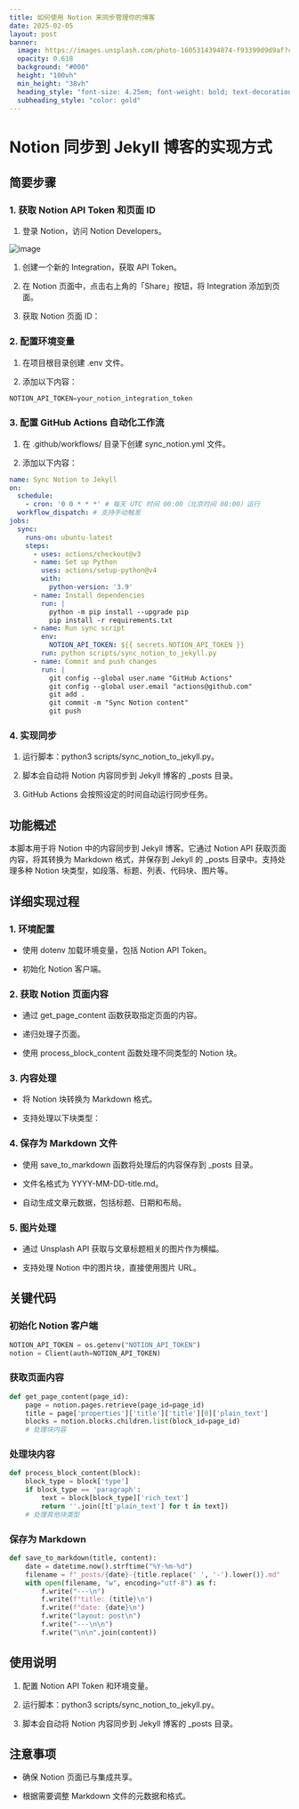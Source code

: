 ```yaml
---
title: 如何使用 Notion 来同步管理你的博客
date: 2025-02-05
layout: post
banner:
  image: https://images.unsplash.com/photo-1605314394874-f93399d9d9af?crop=entropy&cs=tinysrgb&fit=max&fm=jpg&ixid=M3w2OTIwMzJ8MHwxfHJhbmRvbXx8fHx8fHx8fDE3Mzg3OTM5NTh8&ixlib=rb-4.0.3&q=80&w=1080
  opacity: 0.618
  background: "#000"
  height: "100vh"
  min_height: "38vh"
  heading_style: "font-size: 4.25em; font-weight: bold; text-decoration: underline"
  subheading_style: "color: gold"
---
```


# Notion 同步到 Jekyll 博客的实现方式

## 简要步骤

### 1. 获取 Notion API Token 和页面 ID

1. 登录 Notion，访问 Notion Developers。

![image](https://prod-files-secure.s3.us-west-2.amazonaws.com/a7a0cc5a-89b9-4cda-8686-1fba0ca52f40/d19c1afe-dea5-4312-9333-786b0ba83054/image.png?X-Amz-Algorithm=AWS4-HMAC-SHA256&X-Amz-Content-Sha256=UNSIGNED-PAYLOAD&X-Amz-Credential=ASIAZI2LB466SEXUHN36%2F20250205%2Fus-west-2%2Fs3%2Faws4_request&X-Amz-Date=20250205T221918Z&X-Amz-Expires=3600&X-Amz-Security-Token=IQoJb3JpZ2luX2VjEDIaCXVzLXdlc3QtMiJGMEQCIEwQZTQijouRWlUya0PSnaqRo2yhcD%2BZz00s647aV3VcAiBDLAh0yawvW%2FN8QGsPSu8x%2Bbx%2FhbCrp0O%2BIaXIa4LU1Cr%2FAwhKEAAaDDYzNzQyMzE4MzgwNSIMhOcvc1hQdGnSAmstKtwDH9BjkEBfPkV5Ril4So3oezdm%2BPXz7TVwBQNO5kMJop8LU%2FGO19e2X8pLpdZBqcONyvgig6Y%2BgFAAjyq5HFMvzYdd1mr6TDTJlVCGo7%2BhPxZgxAZY8Hmk3b7bmxzbEmNpme6zAKioCCqhbWr0yINGf4biUpNCUIGXrja%2FcNEIGDqpeDd%2BxL4kAuCjECMhYnaXO4vL9m3oqU5KxE7kPGZs35Xcqb2A3oEplgl5dNGNRXG6HtOol3mMnBLVC1PAEiA5s67P%2BGvbfC5LuhkK5N38K%2F8zqWdDbLpmkXChm504Uy57gZ8NloqREinYoh6lqjWF8aZW%2B1dvIwYIDyZGK5XKOhve51H8x9fdKDwTfXeYI0Zz%2B82U%2FzG1i%2B%2BqofIsV7NSGxdvmjLYeY9vivd5t0q7KVBD%2B2H3mIR4ixUZ69gWxd73kN%2FPRoIaIiLGwu2d5A4O4hunXxJNjpRbzVf%2ByrP2GNhZu0rwPNExqORiq8RVtFn%2F31PPz4NFw%2FNAKfgewcqcRkWQXF6AvyPU1zvKdAkFD1e2CH5H%2B31VxRE93%2FiABDOKqcZ6JA2UF6O1FBbnSjlxAwKTrp7Bww2tSpauv50VBH9qAx57%2BOKLr%2BFYz%2BnvqF0v4bUcvNzumVki3cwwvLuOvQY6pgFTkrnwQj%2FPdnxZvkdHzHJtRqAdLv6aBDD%2FbzapuMUPVoDP0Eho868I%2Fp8AiydpydjBV2vI1wx5Ej%2FkGhMjDsXgRWq3AQfKiOOPMW2gqNOhooiM3SLfkt2qaEg2FAGZ%2FdDv6D%2B6Ec9UBjw3TWjXxHE3Ame5AdUhDXjm2hlWfpa5DBq6aw1%2BkGT4LndYLkMmYgJQtc73uVI8p%2B%2BzNUOXzkeVzdrQjGFc&X-Amz-Signature=ce9c770ee2d8ec380db5cb606ef91aeb46d1a0b44518a3fc64d693be87d37970&X-Amz-SignedHeaders=host&x-id=GetObject)

1. 创建一个新的 Integration，获取 API Token。

1. 在 Notion 页面中，点击右上角的「Share」按钮，将 Integration 添加到页面。

1. 获取 Notion 页面 ID：


### 2. 配置环境变量

1. 在项目根目录创建 .env 文件。

1. 添加以下内容：

```javascript
NOTION_API_TOKEN=your_notion_integration_token
```

### 3. 配置 GitHub Actions 自动化工作流

1. 在 .github/workflows/ 目录下创建 sync_notion.yml 文件。

1. 添加以下内容：

```yaml
name: Sync Notion to Jekyll
on:
  schedule:
    - cron: '0 0 * * *' # 每天 UTC 时间 00:00（北京时间 08:00）运行
  workflow_dispatch: # 支持手动触发
jobs:
  sync:
    runs-on: ubuntu-latest
    steps:
      - uses: actions/checkout@v3
      - name: Set up Python
        uses: actions/setup-python@v4
        with:
          python-version: '3.9'
      - name: Install dependencies
        run: |
          python -m pip install --upgrade pip
          pip install -r requirements.txt
      - name: Run sync script
        env:
          NOTION_API_TOKEN: ${{ secrets.NOTION_API_TOKEN }}
        run: python scripts/sync_notion_to_jekyll.py
      - name: Commit and push changes
        run: |
          git config --global user.name "GitHub Actions"
          git config --global user.email "actions@github.com"
          git add .
          git commit -m "Sync Notion content"
          git push
```

### 4. 实现同步

1. 运行脚本：python3 scripts/sync_notion_to_jekyll.py。

1. 脚本会自动将 Notion 内容同步到 Jekyll 博客的 _posts 目录。

1. GitHub Actions 会按照设定的时间自动运行同步任务。

## 功能概述

本脚本用于将 Notion 中的内容同步到 Jekyll 博客。它通过 Notion API 获取页面内容，将其转换为 Markdown 格式，并保存到 Jekyll 的 _posts 目录中。支持处理多种 Notion 块类型，如段落、标题、列表、代码块、图片等。

## 详细实现过程

### 1. 环境配置

- 使用 dotenv 加载环境变量，包括 Notion API Token。

- 初始化 Notion 客户端。

### 2. 获取 Notion 页面内容

- 通过 get_page_content 函数获取指定页面的内容。

- 递归处理子页面。

- 使用 process_block_content 函数处理不同类型的 Notion 块。

### 3. 内容处理

- 将 Notion 块转换为 Markdown 格式。

- 支持处理以下块类型：


### 4. 保存为 Markdown 文件

- 使用 save_to_markdown 函数将处理后的内容保存到 _posts 目录。

- 文件名格式为 YYYY-MM-DD-title.md。

- 自动生成文章元数据，包括标题、日期和布局。

### 5. 图片处理

- 通过 Unsplash API 获取与文章标题相关的图片作为横幅。

- 支持处理 Notion 中的图片块，直接使用图片 URL。

## 关键代码

### 初始化 Notion 客户端

```python
NOTION_API_TOKEN = os.getenv("NOTION_API_TOKEN")
notion = Client(auth=NOTION_API_TOKEN)
```

### 获取页面内容

```python
def get_page_content(page_id):
    page = notion.pages.retrieve(page_id=page_id)
    title = page['properties']['title']['title'][0]['plain_text']
    blocks = notion.blocks.children.list(block_id=page_id)
    # 处理块内容
```

### 处理块内容

```python
def process_block_content(block):
    block_type = block['type']
    if block_type == 'paragraph':
        text = block[block_type]['rich_text']
        return ''.join([t['plain_text'] for t in text])
    # 处理其他块类型
```

### 保存为 Markdown

```python
def save_to_markdown(title, content):
    date = datetime.now().strftime("%Y-%m-%d")
    filename = f"_posts/{date}-{title.replace(' ', '-').lower()}.md"
    with open(filename, "w", encoding="utf-8") as f:
        f.write("---\n")
        f.write(f"title: {title}\n")
        f.write(f"date: {date}\n")
        f.write("layout: post\n")
        f.write("---\n\n")
        f.write("\n\n".join(content))
```

## 使用说明

1. 配置 Notion API Token 和环境变量。

1. 运行脚本：python3 scripts/sync_notion_to_jekyll.py。

1. 脚本会自动将 Notion 内容同步到 Jekyll 博客的 _posts 目录。

## 注意事项

- 确保 Notion 页面已与集成共享。

- 根据需要调整 Markdown 文件的元数据和格式。